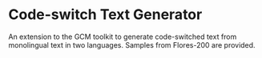 # Code-switch Text Generator
An extension to the GCM toolkit to generate code-switched text from monolingual text in two languages. Samples from Flores-200 are provided.
